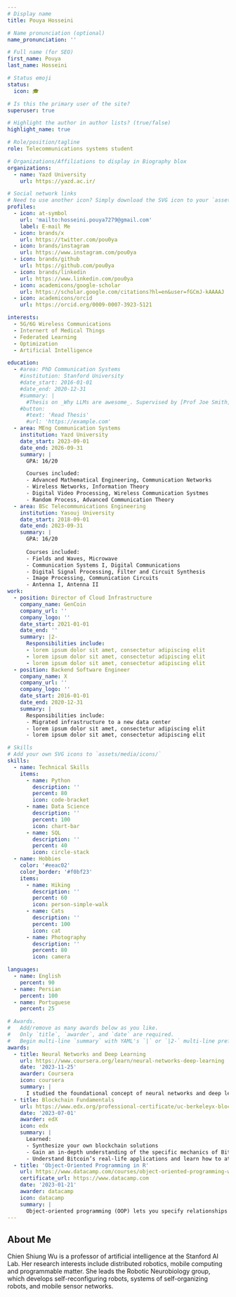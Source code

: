 ```yaml
---
# Display name
title: Pouya Hosseini

# Name pronunciation (optional)
name_pronunciation: ''

# Full name (for SEO)
first_name: Pouya
last_name: Hosseini

# Status emoji
status:
  icon: 🎓

# Is this the primary user of the site?
superuser: true

# Highlight the author in author lists? (true/false)
highlight_name: true

# Role/position/tagline
role: Telecommunications systems student

# Organizations/Affiliations to display in Biography blox
organizations:
  - name: Yazd University
    url: https://yazd.ac.ir/

# Social network links
# Need to use another icon? Simply download the SVG icon to your `assets/media/icons/` folder.
profiles:
  - icon: at-symbol
    url: 'mailto:hosseini.pouya7279@gmail.com'
    label: E-mail Me
  - icon: brands/x
    url: https://twitter.com/pou0ya
  - icon: brands/instagram
    url: https://www.instagram.com/pou0ya
  - icon: brands/github
    url: https://github.com/pou0ya
  - icon: brands/linkedin
    url: https://www.linkedin.com/pou0ya
  - icon: academicons/google-scholar
    url: https://scholar.google.com/citations?hl=en&user=fGCmJ-kAAAAJ
  - icon: academicons/orcid
    url: https://orcid.org/0009-0007-3923-5121

interests:
  - 5G/6G Wireless Communications
  - Internert of Medical Things
  - Federated Learning
  - Optimization
  - Artificial Intelligence

education:
  - #area: PhD Communication Systems
    #institution: Stanford University
    #date_start: 2016-01-01
    #date_end: 2020-12-31
    #summary: |
      #Thesis on _Why LLMs are awesome_. Supervised by [Prof Joe Smith](https://example.com). Presented papers at 5 IEEE conferences with the contributions being published in 2 Springer journals.
    #button:
      #text: 'Read Thesis'
      #url: 'https://example.com'
  - area: MEng Communication Systems
    institution: Yazd University
    date_start: 2023-09-01
    date_end: 2026-09-31
    summary: |
      GPA: 16/20

      Courses included:
      - Advanced Mathematical Engineering, Communication Networks
      - Wireless Networks, Information Theory
      - Digital Video Processing, Wireless Communication Systmes
      - Random Process, Advanced Communication Theory
  - area: BSc Telecommunications Engineering
    institution: Yasouj University
    date_start: 2018-09-01
    date_end: 2023-09-31
    summary: |
      GPA: 16/20
      
      Courses included:
      - Fields and Waves, Microwave
      - Communication Systems I, Digital Communications
      - Digital Signal Processing, Filter and Circuit Synthesis
      - Image Processing, Communication Circuits
      - Antenna I, Antenna II
work:
  - position: Director of Cloud Infrastructure
    company_name: GenCoin
    company_url: ''
    company_logo: ''
    date_start: 2021-01-01
    date_end: ''
    summary: |2-
      Responsibilities include:
      - lorem ipsum dolor sit amet, consectetur adipiscing elit
      - lorem ipsum dolor sit amet, consectetur adipiscing elit
      - lorem ipsum dolor sit amet, consectetur adipiscing elit
  - position: Backend Software Engineer
    company_name: X
    company_url: ''
    company_logo: ''
    date_start: 2016-01-01
    date_end: 2020-12-31
    summary: |
      Responsibilities include:
      - Migrated infrastructure to a new data center
      - lorem ipsum dolor sit amet, consectetur adipiscing elit
      - lorem ipsum dolor sit amet, consectetur adipiscing elit

# Skills
# Add your own SVG icons to `assets/media/icons/`
skills:
  - name: Technical Skills
    items:
      - name: Python
        description: ''
        percent: 80
        icon: code-bracket
      - name: Data Science
        description: ''
        percent: 100
        icon: chart-bar
      - name: SQL
        description: ''
        percent: 40
        icon: circle-stack
  - name: Hobbies
    color: '#eeac02'
    color_border: '#f0bf23'
    items:
      - name: Hiking
        description: ''
        percent: 60
        icon: person-simple-walk
      - name: Cats
        description: ''
        percent: 100
        icon: cat
      - name: Photography
        description: ''
        percent: 80
        icon: camera

languages:
  - name: English
    percent: 90
  - name: Persian
    percent: 100
  - name: Portuguese
    percent: 25

# Awards.
#   Add/remove as many awards below as you like.
#   Only `title`, `awarder`, and `date` are required.
#   Begin multi-line `summary` with YAML's `|` or `|2-` multi-line prefix and indent 2 spaces below.
awards:
  - title: Neural Networks and Deep Learning
    url: https://www.coursera.org/learn/neural-networks-deep-learning
    date: '2023-11-25'
    awarder: Coursera
    icon: coursera
    summary: |
      I studied the foundational concept of neural networks and deep learning. By the end, I was familiar with the significant technological trends driving the rise of deep learning; build, train, and apply fully connected deep neural networks; implement efficient (vectorized) neural networks; identify key parameters in a neural network’s architecture; and apply deep learning to your own applications.
  - title: Blockchain Fundamentals
    url: https://www.edx.org/professional-certificate/uc-berkeleyx-blockchain-fundamentals
    date: '2023-07-01'
    awarder: edX
    icon: edx
    summary: |
      Learned:
      - Synthesize your own blockchain solutions
      - Gain an in-depth understanding of the specific mechanics of Bitcoin
      - Understand Bitcoin’s real-life applications and learn how to attack and destroy Bitcoin, Ethereum, smart contracts and Dapps, and alternatives to Bitcoin’s Proof-of-Work consensus algorithm
  - title: 'Object-Oriented Programming in R'
    url: https://www.datacamp.com/courses/object-oriented-programming-with-s3-and-r6-in-r
    certificate_url: https://www.datacamp.com
    date: '2023-01-21'
    awarder: datacamp
    icon: datacamp
    summary: |
      Object-oriented programming (OOP) lets you specify relationships between functions and the objects that they can act on, helping you manage complexity in your code. This is an intermediate level course, providing an introduction to OOP, using the S3 and R6 systems. S3 is a great day-to-day R programming tool that simplifies some of the functions that you write. R6 is especially useful for industry-specific analyses, working with web APIs, and building GUIs.
---
```


## About Me

Chien Shiung Wu is a professor of artificial intelligence at the Stanford AI Lab. Her research interests include distributed robotics, mobile computing and programmable matter. She leads the Robotic Neurobiology group, which develops self-reconfiguring robots, systems of self-organizing robots, and mobile sensor networks.
